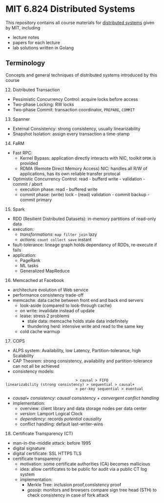 # MIT 6.824 Distributed Systems

This repository contains all course materials for [distributed systems](http://nil.csail.mit.edu/6.824/2020/schedule.html) given by MIT, including

- lecture notes
- papers for each lecture
- lab solutions written in Golang

## Terminology

Concepts and general techniques of distributed systems introduced by this course

12. Distributed Transaction
- Pessimistic Concurrency Control: acquire locks before access
- Two-phase Locking: RW locks
- Two-phase Commit: transaction coordinator, `PREPARE`, `COMMIT`
13. Spanner
- External Consistency: strong consistency, usually linearizability
- Snapshot Isolation: assign every transaction a time-stamp
14. FaRM 
- Fast RPC:
	- Kernel Bypass: application directly interacts with NIC, toolkit `DPDK` is provided
	- RDMA (Remote Direct Memory Access) NIC: handles all R/W of applications, has its own reliable transfer protocal
- Optimistic Concurrency Control: read - bufferd write - validation - commit / abort
	- execution phase: read - buffered write
	- commit phase: (write) lock - (read) validation - commit backup - commit primary 
15. Spark
- RDD (Resilient Distributed Datasets): in-memory partitions of read-only data
- execution:
	- *transformations*: `map filter join` lazy
	- *actions*: `count collect save` instant
- fault-tolerance: lineage graph holds dependancy of RDDs, re-execute if fails
- application:
	- PageRank
	- ML tasks
	- Generalized MapReduce

16. Memcached at Facebook
- architecture evolution of Web service
- performance consistency trade-off
- memcache: data cache between front end and back end servers
	- look-aside (compared to look-through cache)
	- on write: invalidate instead of update
	- lease: stress 2 problems
		- stale data: memcache holds stale data indefinitely
		- thundering herd: intensive write and read to the same key 
	- cold cache warmup

17. COPS
- ALPS system: Availability, low Latency, Partition-tolerance, high Scalability
- CAP Theorem: strong consistency, availability and partition-tolerance can not all be achieved
- consistency models: 
```
							    > causal > FIFO
linearizability (strong consistency) > sequential > causal+  
							    > per-key sequential > eventual
```
- *causal+ consistency*: *causal consistency* + *convergent conflict handling*
- implementation:
	- overview: client library and data storage nodes per data center
	- *version*: Lamport Logical Clock
	- *dependency*: records *potential causality*
	- conflict handling: default last-writer-wins 

18. Certificate Transparency (CT)
- man-in-the-middle attack: before 1995
- digital signature
- digital certificate: SSL HTTPS TLS
- certificate transparency
	- motivation: some certificate authorities (CA) becomes mallicious
	- idea: allow certificates to be public for audit via a public CT log system
	- implementation:
		- Merkle Tree: inclusion proof,consistency proof
		- *gossip*: monitors and browsers compare sign tree head (STH) to check consistency in case of fork attack